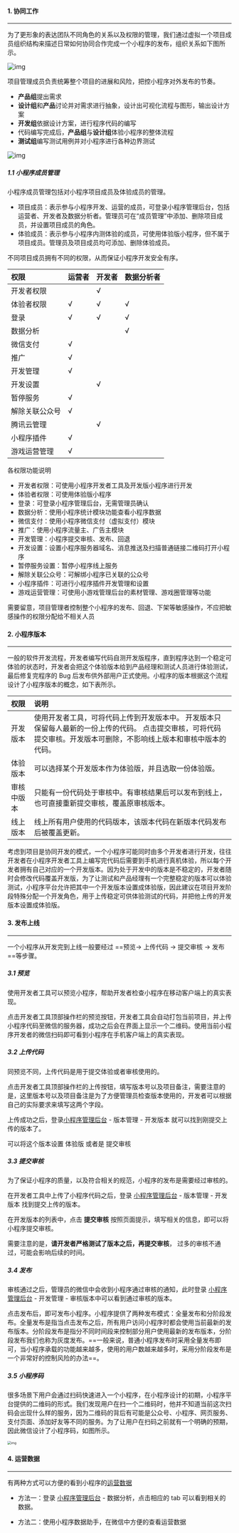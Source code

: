 #### 1. 协同工作

---

为了更形象的表达团队不同角色的关系以及权限的管理，我们通过虚拟一个项目成员组织结构来描述日常如何协同合作完成一个小程序的发布，组织关系如下图所示。

![img](3.%E5%B0%8F%E7%A8%8B%E5%BA%8F%E5%8D%8F%E5%90%8C%E5%B7%A5%E4%BD%9C%E5%92%8C%E5%8F%91%E5%B8%83.assets/5.1.96dce461.png)

项目管理成员负责统筹整个项目的进展和风险，把控小程序对外发布的节奏。

- **产品组**提出需求
- **设计组**和**产品**讨论并对需求进行抽象，设计出可视化流程与图形，输出设计方案
- **开发组**依据设计方案，进行程序代码的编写
- 代码编写完成后，**产品组**与**设计组**体验小程序的整体流程
- **测试组**编写测试用例并对小程序进行各种边界测试

![img](3.%E5%B0%8F%E7%A8%8B%E5%BA%8F%E5%8D%8F%E5%90%8C%E5%B7%A5%E4%BD%9C%E5%92%8C%E5%8F%91%E5%B8%83.assets/5.2.ac870e6c.png)

##### 1.1 小程序成员管理

小程序成员管理包括对小程序项目成员及体验成员的管理。

- 项目成员：表示参与小程序开发、运营的成员，可登录小程序管理后台，包括运营者、开发者及数据分析者。管理员可在“成员管理”中添加、删除项目成员，并设置项目成员的角色。
- 体验成员：表示参与小程序内测体验的成员，可使用体验版小程序，但不属于项目成员。管理员及项目成员均可添加、删除体验成员。

不同项目成员拥有不同的权限，从而保证小程序开发安全有序。

| 权限           | 运营者 | 开发者 | 数据分析者 |
| :------------- | :----- | :----- | :--------- |
| 开发者权限     |        | √      |            |
| 体验者权限     | √      | √      | √          |
| 登录           | √      | √      | √          |
| 数据分析       |        |        | √          |
| 微信支付       | √      |        |            |
| 推广           | √      |        |            |
| 开发管理       | √      |        |            |
| 开发设置       |        | √      |            |
| 暂停服务       | √      |        |            |
| 解除关联公众号 | √      |        |            |
| 腾讯云管理     |        | √      |            |
| 小程序插件     | √      |        |            |
| 游戏运营管理   | √      |        |            |

各权限功能说明

- 开发者权限：可使用小程序开发者工具及开发版小程序进行开发
- 体验者权限：可使用体验版小程序
- 登录：可登录小程序管理后台，无需管理员确认
- 数据分析：使用小程序统计模块功能查看小程序数据
- 微信支付：使用小程序微信支付（虚拟支付）模块
- 推广：使用小程序流量主、广告主模块
- 开发管理：小程序提交审核、发布、回退
- 开发设置：设置小程序服务器域名、消息推送及扫描普通链接二维码打开小程序
- 暂停服务设置：暂停小程序线上服务
- 解除关联公众号：可解绑小程序已关联的公众号
- 小程序插件：可进行小程序插件开发管理和设置
- 游戏运营管理：可使用小游戏管理后台的素材管理、游戏圈管理等功能

需要留意，项目管理者控制整个小程序的发布、回退、下架等敏感操作，不应把敏感操作的权限分配给不相关人员



#### 2. 小程序版本

---

一般的软件开发流程，开发者编写代码自测开发版程序，直到程序达到一个稳定可体验的状态时，开发者会把这个体验版本给到产品经理和测试人员进行体验测试，最后修复完程序的 Bug 后发布供外部用户正式使用。小程序的版本根据这个流程设计了小程序版本的概念，如下表所示。

| **权限**   | **说明**                                                     |
| :--------- | :----------------------------------------------------------- |
| 开发版本   | 使用开发者工具，可将代码上传到开发版本中。 开发版本只保留每人最新的一份上传的代码。 点击提交审核，可将代码提交审核。开发版本可删除，不影响线上版本和审核中版本的代码。 |
| 体验版本   | 可以选择某个开发版本作为体验版，并且选取一份体验版。         |
| 审核中版本 | 只能有一份代码处于审核中。有审核结果后可以发布到线上，也可直接重新提交审核，覆盖原审核版本。 |
| 线上版本   | 线上所有用户使用的代码版本，该版本代码在新版本代码发布后被覆盖更新。 |

考虑到项目是协同开发的模式，一个小程序可能同时由多个开发者进行开发，往往开发者在小程序开发者工具上编写完代码后需要到手机进行真机体验，所以每个开发者拥有自己对应的一个开发版本。因为处于开发中的版本是不稳定的，开发者随时会修改代码覆盖开发版，为了让测试和产品经理有一个完整稳定的版本可以体验测试，小程序平台允许把其中一个开发版本设置成体验版，因此建议在项目开发阶段特殊分配一个开发角色，用于上传稳定可供体验测试的代码，并把他上传的开发版本设置成体验版。



#### 3. 发布上线

---

一个小程序从开发完到上线一般要经过 ==预览-> 上传代码 -> 提交审核 -> 发布==等步骤。

##### 3.1 预览

使用开发者工具可以预览小程序，帮助开发者检查小程序在移动客户端上的真实表现。

点击开发者工具顶部操作栏的预览按钮，开发者工具会自动打包当前项目，并上传小程序代码至微信的服务器，成功之后会在界面上显示一个二维码。使用当前小程序开发者的微信扫码即可看到小程序在手机客户端上的真实表现。

##### 3.2 上传代码

同预览不同，上传代码是用于提交体验或者审核使用的。

点击开发者工具顶部操作栏的上传按钮，填写版本号以及项目备注，需要注意的是，这里版本号以及项目备注是为了方便管理员检查版本使用的，开发者可以根据自己的实际要求来填写这两个字段。

上传成功之后，登录[小程序管理后台](https://mp.weixin.qq.com/) - 版本管理 - 开发版本 就可以找到刚提交上传的版本了。

可以将这个版本设置 体验版 或者是 提交审核

##### 3.3 提交审核

为了保证小程序的质量，以及符合相关的规范，小程序的发布是需要经过审核的。

在开发者工具中上传了小程序代码之后，登录 [小程序管理后台](https://mp.weixin.qq.com/) - 版本管理 - 开发版本 找到提交上传的版本。

在开发版本的列表中，点击 **提交审核** 按照页面提示，填写相关的信息，即可以将小程序提交审核。

需要注意的是，**请开发者严格测试了版本之后，再提交审核**， 过多的审核不通过，可能会影响后续的时间。

##### 3.4 发布

审核通过之后，管理员的微信中会收到小程序通过审核的通知，此时登录 [小程序管理后台](https://mp.weixin.qq.com/) - 开发管理 - 审核版本中可以看到通过审核的版本。

点击发布后，即可发布小程序。小程序提供了两种发布模式：全量发布和分阶段发布。全量发布是指当点击发布之后，所有用户访问小程序时都会使用当前最新的发布版本。分阶段发布是指分不同时间段来控制部分用户使用最新的发布版本，分阶段发布我们也称为灰度发布。==一般来说，普通小程序发布时采用全量发布即可，当小程序承载的功能越来越多，使用的用户数越来越多时，采用分阶段发布是一个非常好的控制风险的办法==。

##### 3.5 小程序码

很多场景下用户会通过扫码快速进入一个小程序，在小程序设计的初期，小程序平台提供的二维码的形式。我们发现用户在扫一个二维码时，他并不知道当前这次扫码会出现什么样的服务，因为二维码的背后有可能是公众号、小程序、网页服务、支付页面、添加好友等不同的服务。为了让用户在扫码之前就有一个明确的预期，因此微信设计了小程序码，如图所示。

<img src="3.%E5%B0%8F%E7%A8%8B%E5%BA%8F%E5%8D%8F%E5%90%8C%E5%B7%A5%E4%BD%9C%E5%92%8C%E5%8F%91%E5%B8%83.assets/5.3.5261d91c.png" alt="img" style="zoom: 50%;" />



#### 4. 运营数据

---

有两种方式可以方便的看到小程序的[运营数据](https://developers.weixin.qq.com/miniprogram/analysis/index.html)

- 方法一：登录 [小程序管理后台](https://mp.weixin.qq.com/) - 数据分析，点击相应的 tab 可以看到相关的数据。

- 方法二：使用小程序数据助手，在微信中方便的查看运营数据

